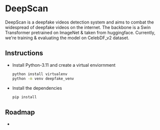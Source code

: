 # DeepScan

DeepScan is a deepfake videos detection system and aims to combat the widespread of deepfake videos on the internet. The backbone is a Swin Transformer pretrained on ImageNet & taken from huggingface. Currently, we're training & evaluating the model on CelebDF_v2 dataset.

## Instructions

- Install Python-3.11 and create a virtual enviornment

    ```bash
    python install virtualenv
    python -m venv deepfake_venv
    ```

- Install the dependencies

    ```bash
    pip install 
    ```

## Roadmap

- 